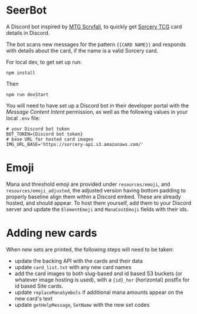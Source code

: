 # SeerBot
A Discord bot inspired by [MTG Scryfall](https://scryfall.com/docs/discord-bot), to quickly get [Sorcery TCG](https://sorcerytcg.com/) card details in Discord.

The bot scans new messages for the pattern `{{CARD NAME}}` and responds with details about the card, if the name is a valid Sorcery card.

For local dev, to get set up run:

`npm install`

Then

`npm run devStart`

You will need to have set up a Discord bot in their developer portal with the *Message Content Intent* permission, as well as the following values in your local `.env` file:

```
# your Discord bot token
BOT_TOKEN={Discord bot token}
# base URL for hosted card images
IMG_URL_BASE='https://sorcery-api.s3.amazonaws.com/'
```

# Emoji
Mana and threshold emoji are provided under `resources/emoji`, and `resources/emoji_adjusted`, the adjusted version having bottom padding to properly baseline align them within a Discord embed.  These are already hosted, and should appear.  To host them yourself, add them to your Discord server and update the `ElementEmoji` and `ManaCostEmoji` fields with their ids.

# Adding new cards
When new sets are printed, the following steps will need to be taken:

- update the backing API with the cards and their data
- update `card_list.txt` with any new card names
- add the card images to both slug-based and id based S3 buckets (or whatever image hosting is used), with a `{id}_hor` (horizontal) postfix for id based Site cards.
- update `replaceManaSymbols` if additional mana amounts appear on the new card's text
- update `getHelpMessage`, `SetName` with the new set codes